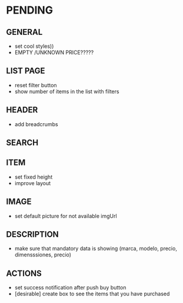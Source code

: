 # PENDING

## GENERAL

- set cool styles))
- EMPTY /UNKNOWN PRICE?????

## LIST PAGE

- reset filter button
- show number of items in the list with filters

## HEADER

- add breadcrumbs

## SEARCH

## ITEM

- set fixed height
- improve layout

## IMAGE

- set default picture for not available imgUrl

## DESCRIPTION

- make sure that mandatory data is showing (marca, modelo, precio, dimensssiones, precio)

## ACTIONS

- set success notification after push buy button
- [desirable] create box to see the items that you have purchased
